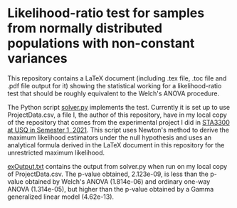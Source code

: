 # Likelihood-ratio test for samples from normally distributed populations with non-constant variances
This repository contains a LaTeX document (including .tex file, .toc file and .pdf file output for it) showing the statistical working for a likelihood-ratio test that should be roughly equivalent to the Welch's ANOVA procedure.

The Python script [solver.py](/solver.py) implements the test. Currently it is set up to use ProjectData.csv, a file I, the author of this repository, have in my local copy of the repository that comes from the experimental project I did in [STA3300 at USQ in Semester 1, 2021](https://www.usq.edu.au/course/specification/2021/STA3300-S1-2021-ONC-TWMBA.html). This script uses Newton's method to derive the maximum likelihood estimators under the null hypothesis and uses an analytical formula derived in the LaTeX document in this repository for the unrestricted maximum likelihood. 

[exOutput.txt](/exOutput.txt) contains the output from solver.py when run on my local copy of ProjectData.csv. The p-value obtained, 2.123e-09, is less than the p-value obtained by Welch's ANOVA (1.814e-06) and ordinary one-way ANOVA (1.314e-05), but higher than the p-value obtained by a Gamma generalized linear model (4.62e-13).